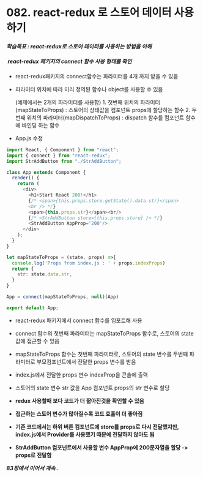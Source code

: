 # 082. react-redux 로 스토어 데이터 사용하기

#### **_학습목표 : react-redux로 스토어 데이터를 사용하는 방법을 이해_**

####  **_react-redux 패키지의 connect 함수 사용 형태를 확인_** 

-   react-redux패키지의 connect함수는 파라미터를 4개 까지 받을 수 있음
-   파라미터 위치에 따라 미리 정의된 함수나 object를 사용할 수 있음

    (예제에서는 2개의 파라미터를 사용함)
        1. 첫번째 위치의 파라미터(mapStateToProps) : 스토어의 상태값을 컴포넌트 props에 할당하는 함수 
        2. 두번째 위치의 파라미터(mapDispatchToProps) : dispatch 함수를 컴포넌트 함수에 바인딩 하는 함수


-   App.js 수정

```js
import React, { Component } from "react";
import { connect } from "react-redux";
import StrAddButton from "./StrAddButton";

class App extends Component {
  render() {
    return (
      <div>
        <h1>Start React 200!</h1>
        {/* <span>{this.props.store.getState().data.str}</span>
        <br /> */}
        <span>{this.props.str}</span><br/>
        {/* <StrAddButton store={this.props.store} /> */}
        <StrAddButton AppProp='200'/>
      </div>
    );
  }
}

let mapStateToProps = (state, props) =>{
  console.log('Props from index.js : ' + props.indexProps)
  return {
    str: state.data.str,
  }
}

App = connect(mapStateToProps, null)(App)

export default App;


```
- react-redux 패키지에서 connect 함수를 임포트해 사용
- connect 함수의 첫번째 파라미터는 mapStateToProps 함수로, 스토어의 state 값에 접근할 수 있음
- mapStateToProps 함수는 첫번째 파라미터로, 스토어의 state 변수를 두번째 파라미터로 부모컴포넌트에서 전달한 props 변수를 받음
- index.js에서 전달한 props 변수 indexProp을 콘솔에 출력
- 스토어의 state 변수 str 값을 App 컴포넌트 props의 str 변수로 할당

- **redux 사용할때 보다 코드가 더 짧아진것을 확인할 수 있음**
- **접근하는 스토어 변수가 많아질수록 코드 효휼이 더 좋아짐**
- **기존 코드에서는 하위 버튼 컴포넌트에 store를 props로 다시 전달했지만, index.js에서 Provider를 사용했기 때문에 전달하지 않아도 됨**
- **StrAddButton 컴포넌트에서 사용할 변수 AppProp에 200문자열을 할당 -> props로 전달함**
  
**_83장에서 이어서 계속.._**